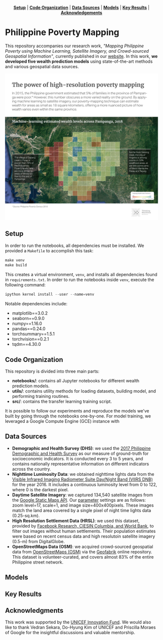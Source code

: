 <p align="center">
<b><a href="#setup">Setup</a></b>
|
<b><a href="#code-organization">Code Organization</a></b>
|
<b><a href="#data-sources">Data Sources</a></b>
|
<b><a href="#models">Models</a></b>
|
<b><a href="#key-results">Key Results</a></b>
|
<b><a href="#acknowledgements">Acknowledgements</a></b>
</p>

# Philippine Poverty Mapping

This repository accompanies our research work, *"Mapping Philippine Poverty
using Machine Learning, Satellite Imagery, and Crowd-sourced Geospatial
Information"*, currently published in our
[website](https://stories.thinkingmachin.es/philippines-most-vulnerable-communities/).
In this work, **we developed five wealth prediction models** using
state-of-the-art methods and various geospatial data sources.

![pampanga map](./assets/pampanga-map.jpg)


## Setup

In order to run the notebooks, all dependencies must be installed. We provided
a `Makefile` to accomplish this task:

```s
make venv
make build
```

This creates a virtual environment, `venv`, and installs all dependencies found
in `requirements.txt`. In order to run the notebooks inside `venv`, execute the
following command:

```s
ipython kernel install --user --name=venv
```

Notable dependencies include:
- matplotlib==3.0.2
- seaborn==0.9.0
- numpy==1.16.0
- pandas==0.24.0
- torchsummary==1.5.1
- torchvision==0.2.1
- tqdm==4.30.0

## Code Organization 

This repository is divided into three main parts:
- **notebooks/**: contains all Jupyter notebooks for different wealth
    prediction models.
- **utils/**: contains utility methods for loading datasets, building model, and
   performing training routines. 
- **src/**: contains the transfer learning training script.

It is possible to follow our experiments and reproduce the models we've built
by going through the notebooks one-by-one. For model training, we leveraged a
Google Compute Engine (GCE) instance with 

## Data Sources

- **Demographic and Health Survey (DHS)**: we used the [2017 Philippine
    Demographic and Health Survey](https://dhsprogram.com/) as our measure of
    ground-truth for socioeconomic indicators. It is conducted every 3 to 5
    years, and contains nationally representative information on different
    indicators across the country. 
- **Nighttime Luminosity Data**: we obtained nighttime lights data from the
    [Visible Infrared Imaging Radiometer Suite Day/Night Band (VIIRS
    DNB)](https://ngdc.noaa.gov/eog/viirs/download_dnb_composites.html) for the
    year 2016. It includes a continuous luminosity level from 0 to 122, where 0
    is the darkest pixel.
- **Daytime Satellite Imagery**: we captured 134,540 satellite images from the
    [Google Static Maps
    API](https://developers.google.com/maps/documentation/maps-static/intro).
    Our
    [parameter](https://developers.google.com/maps/documentation/maps-static/dev-guide)
    settings are as follows: zoom level=17, scale=1, and image
    size=400x400pixels. These images match the land area covered by a single
    pixel of night time lights data (0.25-sq.km). 
- **High Resolution Settlement Data (HRSL)**: we used this dataset, provided by
    [Facebook Research, CIESIN Columbia, and World
    Bank](https://www.ciesin.columbia.edu/data/hrsl/), to filter out images
    without human settlements. Their population estimates were based on recent
    census data and high resolutoin satellite imagery (0.5-m) from
    DigitalGlobe.
- **OpenStreetMaps Data (OSM)**: we acquired crowd-sourced geospatial data from
    [OpenStreetMaps (OSM)](https://www.openstreetmap.org) via the
    [Geofabrik](https://www.geofabrik.de/) online repository. This dataset is
    volunteer-curated, and covers almost 83% of the entire Philippine street
    network.

## Models


## Key Results


## Acknowledgments

This work was supported by the [UNICEF Innovation
Fund](https://unicefinnovationfund.org/). We would also like to thank Vedran
Sekara, Do-Hyung Kim of UNICEF and Priscilla Moraes of Google for the
insightful discussions and valuable mentorship.



